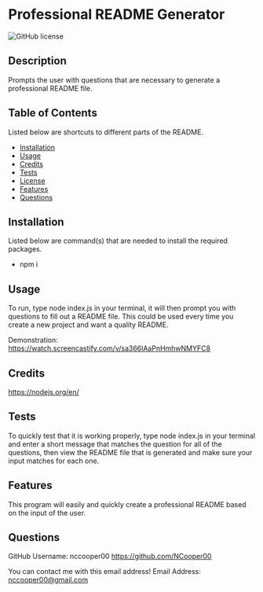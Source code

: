# Professional README Generator

![GitHub license](https://img.shields.io/badge/license-MIT-blue)

## Description
        
Prompts the user with questions that are necessary to generate a professional README file.
        
## Table of Contents
        
Listed below are shortcuts to different parts of the README.
- [Installation](#installation)
- [Usage](#usage)
- [Credits](#credits)
- [Tests](#tests)
- [License](#liscense)
- [Features](#features)
- [Questions](#questions)
        
## Installation
        
Listed below are command(s) that are needed to install the required packages.

- npm i
        
## Usage
        
To run, type node index.js in your terminal, it will then prompt you with questions to fill out a README file. This could be used every time you create a new project and want a quality README.


Demonstration: https://watch.screencastify.com/v/sa366lAaPnHmhwNMYFC8
        
## Credits
        
https://nodejs.org/en/
        
## Tests 
        
To quickly test that it is working properly, type node index.js in your terminal and enter a short message that matches the question for all of the questions, then view the README file that is generated and make sure your input matches for each one.
        
## Features
        
This program will easily and quickly create a professional README based on the input of the user.

## Questions

GitHub Username: nccooper00
https://github.com/NCooper00

You can contact me with this email address!
Email Address: nccooper00@gmail.com
